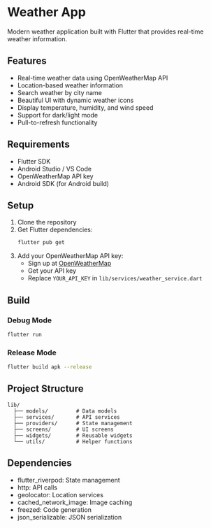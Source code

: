 # Weather App

Modern weather application built with Flutter that provides real-time weather information.

## Features

- Real-time weather data using OpenWeatherMap API
- Location-based weather information
- Search weather by city name
- Beautiful UI with dynamic weather icons
- Display temperature, humidity, and wind speed
- Support for dark/light mode
- Pull-to-refresh functionality

## Requirements

- Flutter SDK
- Android Studio / VS Code
- OpenWeatherMap API key
- Android SDK (for Android build)

## Setup

1. Clone the repository
2. Get Flutter dependencies:
   ```bash
   flutter pub get
   ```
3. Add your OpenWeatherMap API key:
   - Sign up at [OpenWeatherMap](https://openweathermap.org/)
   - Get your API key
   - Replace `YOUR_API_KEY` in `lib/services/weather_service.dart`

## Build

### Debug Mode
```bash
flutter run
```

### Release Mode
```bash
flutter build apk --release
```

## Project Structure

```
lib/
  ├── models/         # Data models
  ├── services/       # API services
  ├── providers/      # State management
  ├── screens/        # UI screens
  ├── widgets/        # Reusable widgets
  └── utils/          # Helper functions
```

## Dependencies

- flutter_riverpod: State management
- http: API calls
- geolocator: Location services
- cached_network_image: Image caching
- freezed: Code generation
- json_serializable: JSON serialization
